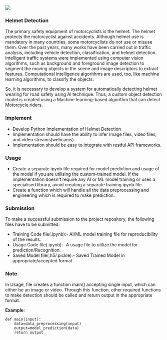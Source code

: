 <img src="https://securaworld.com/wp-content/uploads/2018/11/solution11-1.jpg ">

### Helmet Detection

The primary safety equipment of motorcyclists is the helmet. The helmet protects the motorcyclist against accidents. Although helmet use is mandatory in many countries, some motorcyclists do not use or misuse them. Over the past years, many works have been carried out in traffic analysis, including vehicle detection, classification, and helmet detection. Intelligent traffic systems were implemented using computer vision algorithms, such as background and foreground image detection to segment the moving objects in the scene and image descriptors to extract features. Computational intelligence algorithms are used, too, like machine learning algorithms, to classify the objects. 


So, it is necessary to develop a system for automatically detecting helmet wearing for road safety using AI technique. Thus, a custom object detection model is created using a Machine learning-based algorithm that can detect Motorcycle riders.

### Implement

* Develop Python Implementation of Helmet Detection
* Implementation should have the ability to infer Image files, video files, and video streams(webcams).
* Implementation should be easy to integrate with restful API frameworks.


### Usage

* Create a separate ipynb file required for model prediction and usage of the model if you are utilising the custom-trained model. If the implementation doesn't require any AI or ML model training or uses a specialised library, avoid creating a separate training ipynb file.
* Create a function which will handle all the data preprocessing and engineering which is required to make prediction.

### Submission

To make a successful submission to the project repository, the following files have to be submitted:

* Training Code file(.ipynb):- AI/ML model training file for reproducibility of the results.
* Usage Code file(.ipynb):- A usage file to utilize the model for prediction/Recognition.
* Saved Model file(.h5/.pickle):- Saved Trained Model in appropriate/accepted format

### Note

In Usage, file creates a function main() accepting single input, which can either be an image or video. Through this function, other required functions to make detection should be called and return output in the appropriate format.

**Example**:

```
def main(input):
    data=data_preprocessing(input)
    output=model_prediction(data)
    return output
    
```